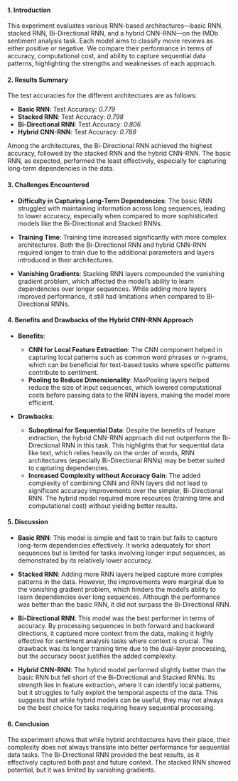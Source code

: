 #### 1. **Introduction**
This experiment evaluates various RNN-based architectures—basic RNN, stacked RNN, Bi-Directional RNN, and a hybrid CNN-RNN—on the IMDb sentiment analysis task. Each model aims to classify movie reviews as either positive or negative. We compare their performance in terms of accuracy, computational cost, and ability to capture sequential data patterns, highlighting the strengths and weaknesses of each approach.

#### 2. **Results Summary**
The test accuracies for the different architectures are as follows:

- **Basic RNN**: Test Accuracy: *0.779*
- **Stacked RNN**: Test Accuracy: *0.798*
- **Bi-Directional RNN**: Test Accuracy: *0.806*
- **Hybrid CNN-RNN**: Test Accuracy: *0.788*

Among the architectures, the Bi-Directional RNN achieved the highest accuracy, followed by the stacked RNN and the hybrid CNN-RNN. The basic RNN, as expected, performed the least effectively, especially for capturing long-term dependencies in the data.

#### 3. **Challenges Encountered**
- **Difficulty in Capturing Long-Term Dependencies**: The basic RNN struggled with maintaining information across long sequences, leading to lower accuracy, especially when compared to more sophisticated models like the Bi-Directional and Stacked RNNs.
  
- **Training Time**: Training time increased significantly with more complex architectures. Both the Bi-Directional RNN and hybrid CNN-RNN required longer to train due to the additional parameters and layers introduced in their architectures.

- **Vanishing Gradients**: Stacking RNN layers compounded the vanishing gradient problem, which affected the model’s ability to learn dependencies over longer sequences. While adding more layers improved performance, it still had limitations when compared to Bi-Directional RNNs.

#### 4. **Benefits and Drawbacks of the Hybrid CNN-RNN Approach**
- **Benefits**:
  - **CNN for Local Feature Extraction**: The CNN component helped in capturing local patterns such as common word phrases or n-grams, which can be beneficial for text-based tasks where specific patterns contribute to sentiment.
  - **Pooling to Reduce Dimensionality**: MaxPooling layers helped reduce the size of input sequences, which lowered computational costs before passing data to the RNN layers, making the model more efficient.

- **Drawbacks**:
  - **Suboptimal for Sequential Data**: Despite the benefits of feature extraction, the hybrid CNN-RNN approach did not outperform the Bi-Directional RNN in this task. This highlights that for sequential data like text, which relies heavily on the order of words, RNN architectures (especially Bi-Directional RNNs) may be better suited to capturing dependencies.
  - **Increased Complexity without Accuracy Gain**: The added complexity of combining CNN and RNN layers did not lead to significant accuracy improvements over the simpler, Bi-Directional RNN. The hybrid model required more resources (training time and computational cost) without yielding better results.

#### 5. **Discussion**
- **Basic RNN**: This model is simple and fast to train but fails to capture long-term dependencies effectively. It works adequately for short sequences but is limited for tasks involving longer input sequences, as demonstrated by its relatively lower accuracy.
  
- **Stacked RNN**: Adding more RNN layers helped capture more complex patterns in the data. However, the improvements were marginal due to the vanishing gradient problem, which hinders the model’s ability to learn dependencies over long sequences. Although the performance was better than the basic RNN, it did not surpass the Bi-Directional RNN.
  
- **Bi-Directional RNN**: This model was the best performer in terms of accuracy. By processing sequences in both forward and backward directions, it captured more context from the data, making it highly effective for sentiment analysis tasks where context is crucial. The drawback was its longer training time due to the dual-layer processing, but the accuracy boost justifies the added complexity.
  
- **Hybrid CNN-RNN**: The hybrid model performed slightly better than the basic RNN but fell short of the Bi-Directional and Stacked RNNs. Its strength lies in feature extraction, where it can identify local patterns, but it struggles to fully exploit the temporal aspects of the data. This suggests that while hybrid models can be useful, they may not always be the best choice for tasks requiring heavy sequential processing.

#### 6. **Conclusion**
The experiment shows that while hybrid architectures have their place, their complexity does not always translate into better performance for sequential data tasks. The Bi-Directional RNN provided the best results, as it effectively captured both past and future context. The stacked RNN showed potential, but it was limited by vanishing gradients.

